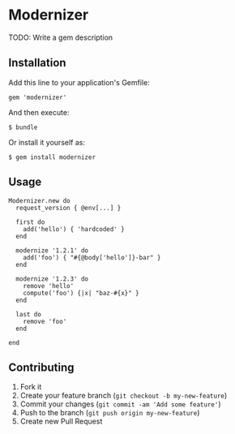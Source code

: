 # Modernizer

TODO: Write a gem description

## Installation

Add this line to your application's Gemfile:

    gem 'modernizer'

And then execute:

    $ bundle

Or install it yourself as:

    $ gem install modernizer

## Usage

    Modernizer.new do
      request_version { @env[...] }
 
      first do
        add('hello') { 'hardcoded' }
      end
     
      modernize '1.2.1' do
        add('foo') { "#{@body['hello']}-bar" }
      end
     
      modernize '1.2.3' do
        remove 'hello'
        compute('foo') {|x| "baz-#{x}" }
      end
     
      last do
        remove 'foo'
      end
     
    end

## Contributing

1. Fork it
2. Create your feature branch (`git checkout -b my-new-feature`)
3. Commit your changes (`git commit -am 'Add some feature'`)
4. Push to the branch (`git push origin my-new-feature`)
5. Create new Pull Request
